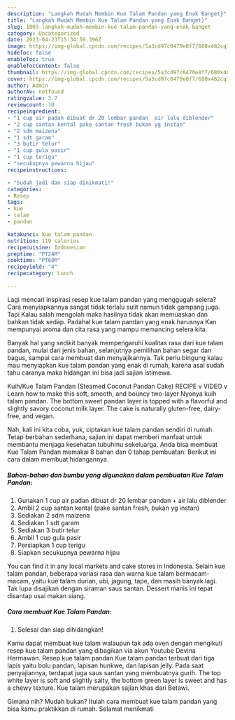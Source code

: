 ```yaml
---
description: "Langkah Mudah Membin Kue Talam Pandan yang Enak Banget}"
title: "Langkah Mudah Membin Kue Talam Pandan yang Enak Banget}"
slug: 1003-langkah-mudah-membin-kue-talam-pandan-yang-enak-banget
category: Uncategorized
date: 2023-04-23T15:34:59.396Z
image: https://img-global.cpcdn.com/recipes/5a3cd97c0470e8f7/680x482cq70/kue-talam-pandan-foto-resep-utama.jpg
hideToc: false
enableToc: true
enableTocContent: false
thumbnail: https://img-global.cpcdn.com/recipes/5a3cd97c0470e8f7/680x482cq70/kue-talam-pandan-foto-resep-utama.jpg
cover: https://img-global.cpcdn.com/recipes/5a3cd97c0470e8f7/680x482cq70/kue-talam-pandan-foto-resep-utama.jpg
author: Admin
authorAv: notfound
ratingvalue: 3.7
reviewcount: 10
recipeingredient:
- "1 cup air padan dibuat dr 20 lembar pandan  air lalu diblender"
- "2 cup santan kental pake santan fresh bukan yg instan"
- "2 sdm maizena"
- "1 sdt garam"
- "3 butir telur"
- "1 cup gula pasir"
- "1 cup terigu"
- "secukupnya pewarna hijau"
recipeinstructions:

- "Sudah jadi dan siap dinikmati!"
categories:
- Resep
tags:
- kue
- talam
- pandan

katakunci: kue talam pandan 
nutrition: 119 calories
recipecuisine: Indonesian
preptime: "PT24M"
cooktime: "PT60M"
recipeyield: "4"
recipecategory: Lunch

---
```



Lagi mencari inspirasi resep kue talam pandan yang menggugah selera? Cara menyiapkannya sangat tidak terlalu sulit namun tidak gampang juga. Tapi Kalau salah mengolah maka hasilnya tidak akan memuaskan dan bahkan tidak sedap. Padahal kue talam pandan yang enak harusnya Kan mempunyai aroma dan cita rasa yang mampu memancing selera kita.


Banyak hal yang sedikit banyak mempengaruhi kualitas rasa dari kue talam pandan, mulai dari jenis bahan, selanjutnya pemilihan bahan segar dan bagus, sampai cara membuat dan menyajikannya. Tak perlu bingung kalau mau menyiapkan kue talam pandan yang enak di rumah, karena asal sudah tahu caranya maka hidangan ini bisa jadi sajian istimewa.

Kuih/Kue Talam Pandan (Steamed Coconut Pandan Cake) RECIPE v VIDEO v Learn how to make this soft, smooth, and bouncy two-layer Nyonya kuih talam pandan. The bottom sweet pandan layer is topped with a flavorful and slightly savory coconut milk layer. The cake is naturally gluten-free, dairy-free, and vegan.


Nah, kali ini kita coba, yuk, ciptakan kue talam pandan sendiri di rumah. Tetap berbahan sederhana, sajian ini dapat memberi manfaat untuk membantu menjaga kesehatan tubuhmu sekeluarga. Anda bisa membuat Kue Talam Pandan memakai 8 bahan dan 0 tahap pembuatan. Berikut ini cara dalam membuat hidangannya.

<!--inarticleads1-->

##### Bahan-bahan dan bumbu yang digunakan dalam pembuatan Kue Talam Pandan:

1. Gunakan 1 cup air padan dibuat dr 20 lembar pandan + air lalu diblender
1. Ambil 2 cup santan kental (pake santan fresh, bukan yg instan)
1. Sediakan 2 sdm maizena
1. Sediakan 1 sdt garam
1. Sediakan 3 butir telur
1. Ambil 1 cup gula pasir
1. Persiapkan 1 cup terigu
1. Siapkan secukupnya pewarna hijau


You can find it in any local markets and cake stores in Indonesia. Selain kue talam pandan, beberapa variasi rasa dan warna kue talam bermacam-macam, yaitu kue talam durian, ubi, jagung, tape, dan masih banyak lagi. Tak lupa disajikan dengan siraman saus santan. Dessert manis ini tepat disantap usai makan siang. 

<!--inarticleads2-->

##### Cara membuat Kue Talam Pandan:


1. Selesai dan siap dihidangkan!

Kamu dapat membuat kue talam walaupun tak ada oven dengan mengikuti resep kue talam pandan yang dibagikan via akun Youtube Devina Hermawan. Resep kue talam pandan Kue talam pandan terbuat dari tiga lapis yaitu bolu pandan, lapisan hunkwe, dan lapisan jelly. Pada saat penyajiannya, terdapat juga saus santan yang membuatnya gurih. The top white layer is soft and slightly salty, the bottom green layer is sweet and has a chewy texture. Kue talam merupakan sajian khas dari Betawi. 

Gimana nih? Mudah bukan? Itulah cara membuat kue talam pandan yang bisa kamu praktikkan di rumah. Selamat menikmati

